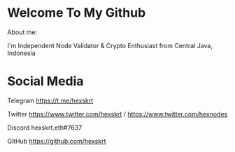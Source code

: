 # Welcome To My Github
About me:

I'm Independent Node Validator & Crypto Enthusiast from Central Java, Indonesia

# Social Media

Telegram  https://t.me/hexskrt

Twitter   https://www.twitter.com/hexskrt / https://www.twitter.com/hexnodes

Discord   hexskrt.eth#7637

GitHub    https://github.com/hexskrt
